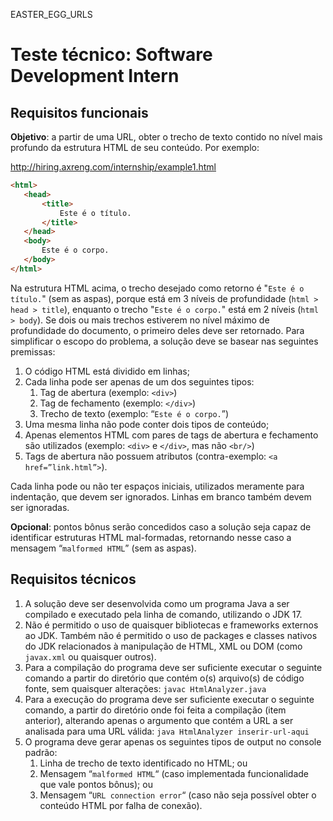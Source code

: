 EASTER_EGG_URLS

# Teste técnico: Software Development Intern

## Requisitos funcionais

**Objetivo**: a partir de uma URL, obter o trecho de texto contido no
nível mais profundo da estrutura HTML de seu conteúdo. Por
exemplo:

http://hiring.axreng.com/internship/example1.html

```html
<html>
   <head>
       <title>
           Este é o título.
       </title>
   </head>
   <body>
       Este é o corpo.
   </body>
</html>
```

Na estrutura HTML acima, o trecho desejado como retorno é "`Este
é o título.`" (sem as aspas), porque está em 3 níveis de
profundidade (`html > head > title`), enquanto o trecho "`Este
é o corpo.`" está em 2 níveis (`html > body`). Se dois ou mais
trechos estiverem no nível máximo de profundidade do documento,
o primeiro deles deve ser retornado.
Para simplificar o escopo do problema, a solução deve se basear
nas seguintes premissas:

1. O código HTML está dividido em linhas;
2. Cada linha pode ser apenas de um dos seguintes tipos:
   1. Tag de abertura (exemplo: `<div>`)
   2. Tag de fechamento (exemplo: `</div>`)
   3. Trecho de texto (exemplo: “`Este é o corpo.`”)
3. Uma mesma linha não pode conter dois tipos de conteúdo;
4. Apenas elementos HTML com pares de tags de abertura e
   fechamento são utilizados (exemplo: `<div>` e `</div>`, mas
   não `<br/>`)
5. Tags de abertura não possuem atributos (contra-exemplo:
   `<a href=”link.html”>`).

Cada linha pode ou não ter espaços iniciais, utilizados meramente
para indentação, que devem ser ignorados. Linhas em branco
também devem ser ignoradas.

**Opcional**: pontos bônus serão concedidos caso a solução seja
capaz de identificar estruturas HTML mal-formadas, retornando
nesse caso a mensagem “`malformed HTML`” (sem as aspas).

## Requisitos técnicos

1. A solução deve ser desenvolvida como um programa Java a
   ser compilado e executado pela linha de comando, utilizando o
   JDK 17.
2. Não é permitido o uso de quaisquer bibliotecas e frameworks
   externos ao JDK. Também não é permitido o uso de packages
   e classes nativos do JDK relacionados à manipulação de
   HTML, XML ou DOM (como `javax.xml` ou quaisquer outros).
3. Para a compilação do programa deve ser suficiente executar o
   seguinte comando a partir do diretório que contém o(s)
   arquivo(s) de código fonte, sem quaisquer alterações:
   `javac HtmlAnalyzer.java`
4. Para a execução do programa deve ser suficiente executar o
   seguinte comando, a partir do diretório onde foi feita a
   compilação (item anterior), alterando apenas o argumento que
   contém a URL a ser analisada para uma URL válida:
   `java HtmlAnalyzer inserir-url-aqui`
5. O programa deve gerar apenas os seguintes tipos de output no
   console padrão:
   1. Linha de trecho de texto identificado no HTML; ou
   2. Mensagem “`malformed HTML`“ (caso implementada
   funcionalidade que vale pontos bônus); ou
   3. Mensagem “`URL connection error`“ (caso não seja
   possível obter o conteúdo HTML por falha de conexão).
